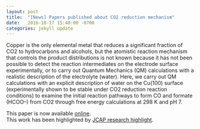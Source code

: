 ```yaml
---
layout: post
title:  "[News] Papers published about CO2 reduction mechanism"
date:   2016-10-17 15:40:00 -0700
categories: jekyll update
---
```


Copper is the only elemental metal that reduces a significant fraction of CO2 to hydrocarbons and alcohols, but the atomistic reaction mechanism that controls the product distributions is not known because it has not been possible to detect the reaction intermediates on the electrode surface experimentally, or to carry out Quantum Mechanics (QM) calculations with a realistic description of the electrolyte (water). Here, we carry out QM calculations with an explicit description of water on the Cu(100) surface (experimentally shown to be stable under CO2 reduction reaction conditions) to examine the initial reaction pathways to form CO and formate (HCOO–) from CO2 through free energy calculations at 298 K and pH 7. 

This paper is now available [online](http://dx.doi.org/10.1021/jacs.6b08534).  
This work has been highlighted by [JCAP research highlight](http://solarfuelshub.org/102016-rh-qm-with-explicit-water).
